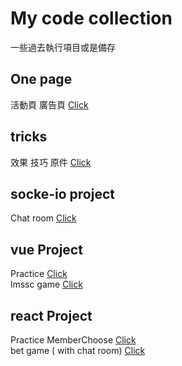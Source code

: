 # My code collection

一些過去執行項目或是備存



## One page
活動頁 廣告頁
[Click](https://kenyeh.github.io/collection/components)

## tricks
效果 技巧 原件
[Click](https://kenyeh.github.io/collection/tricks)


## socke-io project
Chat room [Click](https://kenyeh.github.io/collection/project/ChatRoom(socketio))


## vue Project
Practice [Click](https://kenyeh.github.io/collection/project/vue/vue-practice)<br>
lmssc game [Click](https://kenyeh.github.io/collection/project/vue/vue-lmssc)


## react Project 
Practice MemberChoose [Click](https://kenyeh.github.io/collection/project/react/MemberChoose)<br>
bet game ( with chat room) [Click](https://kenyeh.github.io/collection/project/react/bet/demo)
